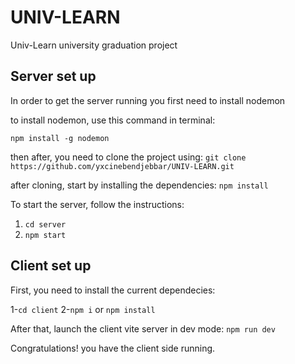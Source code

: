 # UNIV-LEARN

Univ-Learn university graduation project

## Server set up

In order to get the server running you first need to install nodemon

to install nodemon, use this command in terminal:

`npm install -g nodemon`

then after, you need to clone the project using:
`git clone https://github.com/yxcinebendjebbar/UNIV-LEARN.git`

after cloning, start by installing the dependencies:
`npm install`

To start the server, follow the instructions:

1. `cd server`
2. `npm start`


## Client set up

First, you need to install the current dependecies:

1-`cd client`
2-`npm i` or `npm install`



After that, launch the client vite server in dev mode: 
`npm run dev`

Congratulations! you have the client side running.
